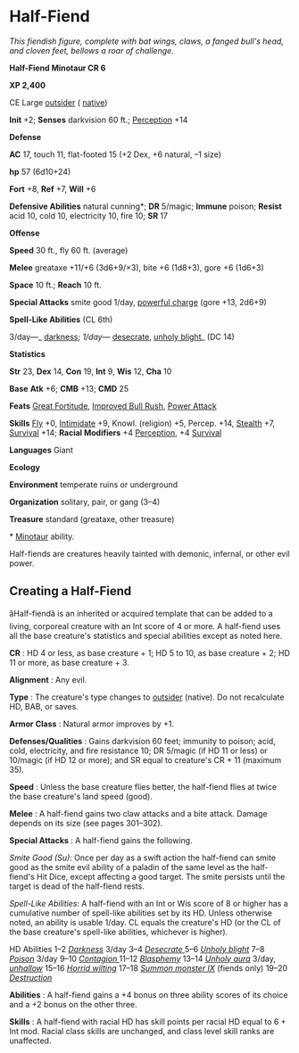 # Half-Fiend

_This fiendish figure, complete with bat wings, claws, a fanged bull's head, and cloven feet, bellows a roar of challenge._

**Half-Fiend Minotaur CR 6**

**XP 2,400**

CE Large [outsider](creatureTypes.html#_outsider) ( [native](creatureTypes.html#_native-subtype))

**Init** +2; **Senses** darkvision 60 ft.; [Perception](../skills/perception.html#_perception) +14

**Defense**

**AC** 17, touch 11, flat-footed 15 (+2 Dex, +6 natural, –1 size)

**hp** 57 (6d10+24)

**Fort** +8, **Ref** +7, **Will** +6

**Defensive Abilities** natural cunning\*; **DR** 5/magic; **Immune** poison; **Resist** acid 10, cold 10, electricity 10, fire 10; **SR** 17

**Offense**

**Speed** 30 ft., fly 60 ft. (average)

**Melee** greataxe +11/+6 (3d6+9/×3), bite +6 (1d8+3), gore +6 (1d6+3)

**Space** 10 ft.; **Reach** 10 ft.

**Special Attacks** smite good 1/day, [powerful charge](universalMonsterRules.html#_powerful-charge) (gore +13, 2d6+9)

**Spell-Like Abilities** (CL 6th)

3/day—_ [darkness](../spells/darkness.html#_darkness); _1/day—_ [desecrate](../spells/desecrate.html#_desecrate), [unholy blight](../spells/unholyBlight.html#_unholy-blight)_ (DC 14)

**Statistics**

**Str** 23, **Dex** 14, **Con** 19, **Int** 9, **Wis** 12, **Cha** 10

**Base**  **Atk** +6; **CMB** +13; **CMD** 25

**Feats** [Great Fortitude](../feats.html#_great-fortitude), [Improved Bull Rush](../feats.html#_improved-bull-rush), [Power Attack](../feats.html#_power-attack)

**Skills** [Fly](../skills/fly.html#_fly) +0, [Intimidate](../skills/intimidate.html#_intimidate) +9, Knowl. (religion) +5, Percep. +14, [Stealth](../skills/stealth.html#_stealth) +7, [Survival](../skills/survival.html#_survival) +14; **Racial Modifiers** +4 [Perception](../skills/perception.html#_perception), +4 [Survival](../skills/survival.html#_survival)

**Languages** Giant

**Ecology**

**Environment** temperate ruins or underground

**Organization** solitary, pair, or gang (3–4)

**Treasure** standard (greataxe, other treasure)

\* [Minotaur](minotaur.html) ability.

Half-fiends are creatures heavily tainted with demonic, infernal, or other evil power.

## Creating a Half-Fiend

âHalf-fiendâ is an inherited or acquired template that can be added to a living, corporeal creature with an Int score of 4 or more. A half-fiend uses all the base creature's statistics and special abilities except as noted here.

**CR** : HD 4 or less, as base creature + 1; HD 5 to 10, as base creature + 2; HD 11 or more, as base creature + 3.

**Alignment** : Any evil.

**Type** : The creature's type changes to [outsider](creatureTypes.html#_outsider) (native). Do not recalculate HD, BAB, or saves.

**Armor Class** : Natural armor improves by +1.

**Defenses/Qualities** : Gains darkvision 60 feet; immunity to poison; acid, cold, electricity, and fire resistance 10; DR 5/magic (if HD 11 or less) or 10/magic (if HD 12 or more); and SR equal to creature's CR + 11 (maximum 35).

**Speed** : Unless the base creature flies better, the half-fiend flies at twice the base creature's land speed (good).

**Melee** : A half-fiend gains two claw attacks and a bite attack. Damage depends on its size (see pages 301–302).

**Special Attacks** : A half-fiend gains the following.

_Smite Good (Su)_: Once per day as a swift action the half-fiend can smite good as the smite evil ability of a paladin of the same level as the half-fiend's Hit Dice, except affecting a good target. The smite persists until the target is dead of the half-fiend rests.

  
  

_Spell-Like Abilities_: A half-fiend with an Int or Wis score of 8 or higher has a cumulative number of spell-like abilities set by its HD. Unless otherwise noted, an ability is usable 1/day. CL equals the creature's HD (or the CL of the base creature's spell-like abilities, whichever is higher).

  
  

<thead><tr>
<th>HD</th>
<th>Abilities</th>
</tr></thead><tbody>
<tr class="odd">
<td>1–2</td>
<td>
<i><a href="../spells/darkness.html#_darkness">Darkness</a></i> 3/day</td>
</tr>
<tr class="even">
<td>3–4</td>
<td><i><a href="../spells/desecrate.html#_desecrate">Desecrate </a></i></td>
</tr>
<tr class="odd">
<td>5–6</td>
<td><i><a href="../spells/unholyBlight.html#_unholy-blight">Unholy blight</a></i></td>
</tr>
<tr class="even">
<td>7–8</td>
<td>
<i><a href="../spells/poison.html#_poison">Poison</a></i> 3/day</td>
</tr>
<tr class="odd">
<td>9–10</td>
<td><i><a href="../spells/contagion.html#_contagion">Contagion </a></i></td>
</tr>

<tr class="even">
<td>11–12</td>
<td><i><a href="../spells/blasphemy.html#_blasphemy">Blasphemy</a></i></td>
</tr>
<tr class="odd">
<td>13–14</td>
<td> <i><a href="../spells/unholyAura.html#_unholy-aura">Unholy aura</a></i> 3/day, <i><a href="../spells/unhallow.html#_unhallow">unhallow</a></i>
</td>
</tr>
<tr class="even">
<td>15–16 </td>
<td><i><a href="../spells/horridWilting.html#_horrid-wilting">Horrid wilting</a></i></td>
</tr>
<tr class="odd">
<td>17–18</td>
<td>
<i><a href="../spells/summonMonster.html#_summon-monster-ix">Summon monster IX</a></i> (fiends only)</td>
</tr>
<tr class="even">
<td>19–20</td>
<td> <i><a href="../spells/destruction.html#_destruction">Destruction</a></i>
</td>
</tr>
</tbody>

**Abilities** : A half-fiend gains a +4 bonus on three ability scores of its choice and a +2 bonus on the other three.

**Skills** : A half-fiend with racial HD has skill points per racial HD equal to 6 + Int mod. Racial class skills are unchanged, and class level skill ranks are unaffected.

